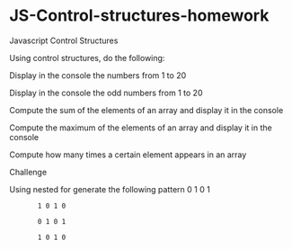 # JS-Control-structures-homework

Javascript Control Structures

Using control structures, do the following:

Display in the console the numbers from 1 to 20

Display in the console the odd numbers from 1 to 20

Compute the sum of the elements of an array and display it in the console

Compute the maximum of the elements of an array and display it in the console

Compute how many times a certain element appears in an array

Challenge

Using nested for generate the following pattern
           0 1 0 1

           1 0 1 0

           0 1 0 1

           1 0 1 0

